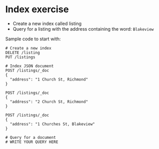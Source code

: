 # Index exercise
* Create a new index called listing
* Query for a listing with the address containing the word: `Blakeview`

Sample code to start with:
```text
# Create a new index
DELETE /listing
PUT /listings

# Index JSON document
POST /listings/_doc
{
  "address": "1 Church St, Richmond"
}

POST /listings/_doc
{
  "address": "2 Church St, Richmond"
}

POST /listings/_doc
{
  "address": "1 Churches St, Blakeview"
}

# Query for a document
# WRITE YOUR QUERY HERE

```
